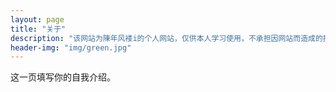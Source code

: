 ```yaml
---
layout: page
title: "关于"
description: "该网站为陳年风褛i的个人网站，仅供本人学习使用，不承担因网站而造成的损失。" 
header-img: "img/green.jpg"
---
```


这一页填写你的自我介绍。





